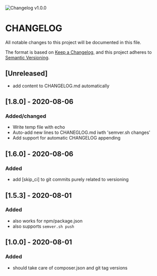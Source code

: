 ![Changelog v1.0.0](https://img.shields.io/badge/CHANGELOG-v1.0.0-orange) 
# CHANGELOG
All notable changes to this project will be documented in this file.

The format is based on [Keep a Changelog](https://keepachangelog.com/en/1.0.0/),
and this project adheres to [Semantic Versioning](https://semver.org/spec/v2.0.0.html).

## [Unreleased]
- add content to CHANGELOG.md automatically
 
## [1.8.0] - 2020-08-06
### Added/changed
- Write temp file with echo
- Auto-add new lines to CHANEGLOG.md iwth 'semver.sh changes'
- Add support for automatic CHANGELOG appending
 
## [1.6.0] - 2020-08-06
### Added
- add [skip_ci] to git commits purely related to versioning

## [1.5.3] - 2020-08-01
### Added
- also works for npm/package.json
- also supports `semver.sh push`


## [1.0.0] - 2020-08-01
### Added
- should take care of composer.json and git tag versions
